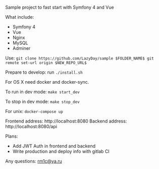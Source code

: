 Sample project to fast start with Symfony 4 and Vue

What include:
* Symfony 4
* Vue
* Nginx
* MySQL
* Adminer

Use:
`
git clone https://github.com/LazyDay/sample $FOLDER_NAME$
git remote set-url origin $NEW_REPO_URL$
`

Prepare to develop:
run 
`./install.sh`


For OS X need docker and docker-sync.

To run in dev mode:
`make start_dev`

To stop in dev mode:
`make stop_dev`

For unix:
`docker-compose up`


Frontend address: http://localhost:8080
Backend address: http://localhost:8080/api


Plans:
* Add JWT Auth in frontend and backend
* Write production and deploy info with gitlab CI

Any questions:
rm1c@ya.ru